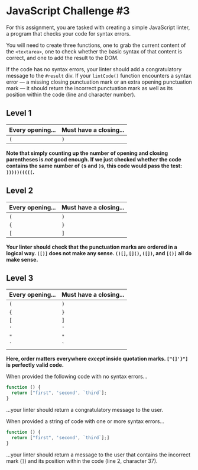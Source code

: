 # JavaScript Challenge #3
For this assignment, you are tasked with creating a simple JavaScript linter, a program that checks your code for syntax errors.

You will need to create three functions, one to grab the current content of the `<textarea>`, one to check whether the basic syntax of that content is correct, and one to add the result to the DOM.

If the code has no syntax errors, your linter should add a congratulatory message to the `#result` div. If your `lintCode()` function encounters a syntax error — a missing closing punctuation mark or an extra opening punctuation mark — it should return the incorrect punctuation mark as well as its position within the code (line and character number).

## Level 1
|      Every opening...     | Must have a closing... |
|---------------------------|------------------------|
|            `(`            |          `)`           |

**Note that simply counting up the number of opening and closing parentheses is *not* good enough. If we just checked whether the code contains the same number of `(`s and `)`s, this code would pass the test: `)))))(((((`.**

## Level 2
|      Every opening...     | Must have a closing... |
|---------------------------|------------------------|
|            `(`            |          `)`           |
|            `{`            |          `}`           |
|            `[`            |          `]`           |

**Your linter should check that the punctuation marks are ordered in a logical way. `([)]` does not make any sense. `()[]`, `[]()`, `([])`, and `[()]` all do make sense.**

## Level 3
|      Every opening...     | Must have a closing... |
|---------------------------|------------------------|
|            `(`            |          `)`           |
|            `{`            |          `}`           |
|            `[`            |          `]`           |
|            `'`            |          `'`           |
|            `"`            |          `"`           |
|          `` ` ``          |        `` ` ``         |

**Here, order matters everywhere *except* inside quotation marks. `["(]'}"]` is perfectly valid code.**

When provided the following code with no syntax errors...
```js
function () {
  return ["first", 'second', `third`];
}
```
...your linter should return a congratulatory message to the user.

When provided a string of code with one or more syntax errors...
```js
function () {
  return ["first", 'second', `third`];]
}
```
...your linter should return a message to the user that contains the incorrect mark (`]`) and its position within the code (line 2, character 37).